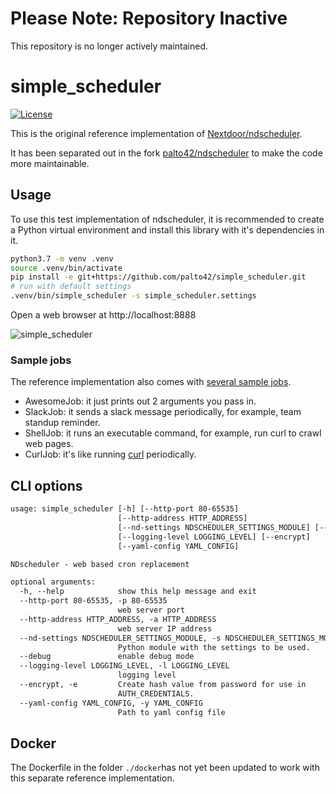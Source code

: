 # Please Note: Repository Inactive

This repository is no longer actively maintained.

# simple_scheduler

[![License](https://img.shields.io/badge/License-BSD%202--Clause-orange.svg)](LICENSE.txt)

This is the original reference implementation of [Nextdoor/ndscheduler](https://github.com/Nextdoor/ndscheduler).

It has been separated out in the fork [palto42/ndscheduler](https://github.com/palto42/ndscheduler) to make the code more maintainable.

## Usage

To use this test implementation of ndscheduler, it is recommended to create a Python
virtual environment and install this library with it's dependencies in it.

```sh
python3.7 -m venv .venv
source .venv/bin/activate
pip install -e git+https://github.com/palto42/simple_scheduler.git
# run with default settings
.venv/bin/simple_scheduler -s simple_scheduler.settings
```

Open a web browser at http://localhost:8888

![simple_scheduler](simple_scheduler.png)

### Sample jobs

The reference implementation also comes with [several sample jobs](simple_scheduler/jobs).

* AwesomeJob: it just prints out 2 arguments you pass in.
* SlackJob: it sends a slack message periodically, for example, team standup reminder.
* ShellJob: it runs an executable command, for example, run curl to crawl web pages.
* CurlJob: it's like running [curl](http://curl.haxx.se/) periodically.

## CLI options

```txt
usage: simple_scheduler [-h] [--http-port 80-65535]
                        [--http-address HTTP_ADDRESS]
                        [--nd-settings NDSCHEDULER_SETTINGS_MODULE] [--debug]
                        [--logging-level LOGGING_LEVEL] [--encrypt]
                        [--yaml-config YAML_CONFIG]

NDscheduler - web based cron replacement

optional arguments:
  -h, --help            show this help message and exit
  --http-port 80-65535, -p 80-65535
                        web server port
  --http-address HTTP_ADDRESS, -a HTTP_ADDRESS
                        web server IP address
  --nd-settings NDSCHEDULER_SETTINGS_MODULE, -s NDSCHEDULER_SETTINGS_MODULE
                        Python module with the settings to be used.
  --debug               enable debug mode
  --logging-level LOGGING_LEVEL, -l LOGGING_LEVEL
                        logging level
  --encrypt, -e         Create hash value from password for use in
                        AUTH_CREDENTIALS.
  --yaml-config YAML_CONFIG, -y YAML_CONFIG
                        Path to yaml config file
```

## Docker

The Dockerfile in the folder `./docker`has not yet been updated to work with this separate reference implementation.
